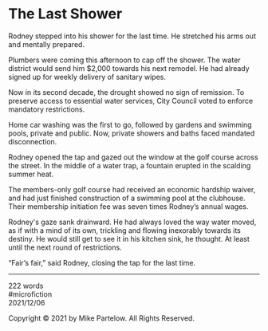 # The Last Shower

Rodney stepped into his shower for the last time. He stretched his arms out and mentally prepared.

Plumbers were coming this afternoon to cap off the shower. The water district would send him $2,000 towards his next remodel. He had already signed up for weekly delivery of sanitary wipes.

Now in its second decade, the drought showed no sign of remission. To preserve access to essential water services, City Council voted to enforce mandatory restrictions. 

Home car washing was the first to go, followed by gardens and swimming pools, private and public. Now, private showers and baths faced mandated disconnection.

Rodney opened the tap and gazed out the window at the golf course across the street. In the middle of a water trap, a fountain erupted in the scalding summer heat.

The members-only golf course had received an economic hardship waiver, and had just finished construction of a swimming pool at the clubhouse. Their membership initiation fee was seven times Rodney’s annual wages.

Rodney's gaze sank drainward. He had always loved the way water moved, as if with a mind of its own, trickling and flowing inexorably towards its destiny.  He would still get to see it in his kitchen sink, he thought. At least until the next round of restrictions.

“Fair’s fair,” said Rodney, closing the tap for the last time.

---

222 words   
#microfiction  
2021/12/06  

Copyright © 2021 by Mike Partelow. All Rights Reserved.  